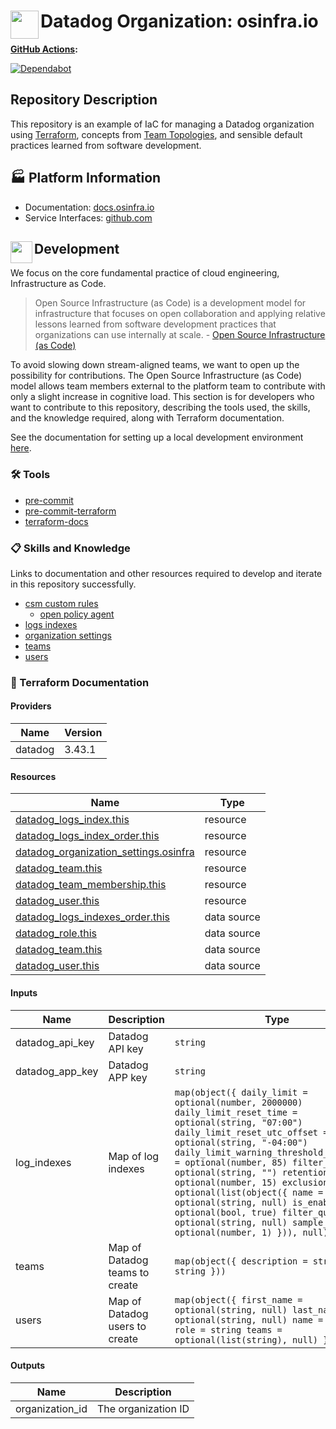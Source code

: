 # <img align="left" width="45" height="45" src="https://github.com/user-attachments/assets/eb7f0847-4807-4a4a-a36a-86740477c660"> Datadog Organization: osinfra.io

**[GitHub Actions](https://github.com/osinfra-io/datadog-organization-management/actions):**

[![Dependabot](https://github.com/osinfra-io/datadog-organization-management/actions/workflows/dependabot.yml/badge.svg)](https://github.com/osinfra-io/datadog-organization-management/actions/workflows/dependabot.yml)

## Repository Description

This repository is an example of IaC for managing a Datadog organization using [Terraform](https://www.terraform.io), concepts from [Team Topologies](https://teamtopologies.com/), and sensible default practices learned from software development.

## 🏭 Platform Information

- Documentation: [docs.osinfra.io](https://docs.osinfra.io/product-guides/datadog)
- Service Interfaces: [github.com](https://github.com/osinfra-io/datadog-organization-management/issues/new/choose)

## <img align="left" width="35" height="35" src="https://github.com/osinfra-io/github-organization-management/assets/1610100/39d6ae3b-ccc2-42db-92f1-276a5bc54e65"> Development

We focus on the core fundamental practice of cloud engineering, Infrastructure as Code.

>Open Source Infrastructure (as Code) is a development model for infrastructure that focuses on open collaboration and applying relative lessons learned from software development practices that organizations can use internally at scale. - [Open Source Infrastructure (as Code)](https://www.osinfra.io)

To avoid slowing down stream-aligned teams, we want to open up the possibility for contributions. The Open Source Infrastructure (as Code) model allows team members external to the platform team to contribute with only a slight increase in cognitive load. This section is for developers who want to contribute to this repository, describing the tools used, the skills, and the knowledge required, along with Terraform documentation.

See the documentation for setting up a local development environment [here](https://docs.osinfra.io/fundamentals/development-setup).

### 🛠️ Tools

- [pre-commit](https://github.com/pre-commit/pre-commit)
- [pre-commit-terraform](https://github.com/antonbabenko/pre-commit-terraform)
- [terraform-docs](https://github.com/terraform-docs/terraform-docs)

### 📋 Skills and Knowledge

Links to documentation and other resources required to develop and iterate in this repository successfully.

- [csm custom rules](https://docs.datadoghq.com/security/cloud_security_management/misconfigurations/custom_rules)
  - [open policy agent](https://www.openpolicyagent.org)
- [logs indexes](https://docs.datadoghq.com/logs/indexes)
- [organization settings](https://docs.datadoghq.com/account_management/org_settings)
- [teams](https://docs.datadoghq.com/account_management/teams)
- [users](https://docs.datadoghq.com/account_management/users)

### 📓 Terraform Documentation

<!-- BEGIN_TF_DOCS -->
#### Providers

| Name | Version |
|------|---------|
| datadog | 3.43.1 |

#### Resources

| Name | Type |
|------|------|
| [datadog_logs_index.this](https://registry.terraform.io/providers/datadog/datadog/latest/docs/resources/logs_index) | resource |
| [datadog_logs_index_order.this](https://registry.terraform.io/providers/datadog/datadog/latest/docs/resources/logs_index_order) | resource |
| [datadog_organization_settings.osinfra](https://registry.terraform.io/providers/datadog/datadog/latest/docs/resources/organization_settings) | resource |
| [datadog_team.this](https://registry.terraform.io/providers/datadog/datadog/latest/docs/resources/team) | resource |
| [datadog_team_membership.this](https://registry.terraform.io/providers/datadog/datadog/latest/docs/resources/team_membership) | resource |
| [datadog_user.this](https://registry.terraform.io/providers/datadog/datadog/latest/docs/resources/user) | resource |
| [datadog_logs_indexes_order.this](https://registry.terraform.io/providers/datadog/datadog/latest/docs/data-sources/logs_indexes_order) | data source |
| [datadog_role.this](https://registry.terraform.io/providers/datadog/datadog/latest/docs/data-sources/role) | data source |
| [datadog_team.this](https://registry.terraform.io/providers/datadog/datadog/latest/docs/data-sources/team) | data source |
| [datadog_user.this](https://registry.terraform.io/providers/datadog/datadog/latest/docs/data-sources/user) | data source |

#### Inputs

| Name | Description | Type | Default | Required |
|------|-------------|------|---------|:--------:|
| datadog\_api\_key | Datadog API key | `string` | n/a | yes |
| datadog\_app\_key | Datadog APP key | `string` | n/a | yes |
| log\_indexes | Map of log indexes | ```map(object({ daily_limit = optional(number, 2000000) daily_limit_reset_time = optional(string, "07:00") daily_limit_reset_utc_offset = optional(string, "-04:00") daily_limit_warning_threshold_percentage = optional(number, 85) filter_query = optional(string, "") retention_days = optional(number, 15) exclusion_filters = optional(list(object({ name = optional(string, null) is_enabled = optional(bool, true) filter_query = optional(string, null) sample_rate = optional(number, 1) })), null) }))``` | n/a | yes |
| teams | Map of Datadog teams to create | ```map(object({ description = string name = string }))``` | n/a | yes |
| users | Map of Datadog users to create | ```map(object({ first_name = optional(string, null) last_name = optional(string, null) name = string role = string teams = optional(list(string), null) }))``` | n/a | yes |

#### Outputs

| Name | Description |
|------|-------------|
| organization\_id | The organization ID |
<!-- END_TF_DOCS -->
